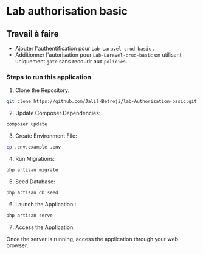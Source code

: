 # Lab authorisation basic

## Travail à faire

- Ajouter l'authentification pour `Lab-Laravel-crud-basic` .
- Additionner l'autorisation pour `Lab-Laravel-crud-basic` en utilisant uniquement `gate` sans recourir aux `policies`.

### Steps to run this application 

1. Clone the Repository:

```bash
git clone https://github.com/Jalil-Betroji/lab-Authorization-basic.git
```

2. Update Composer Dependencies:

```bash
composer update 
```

3. Create Environment File:

```bash
cp .env.example .env
```

4. Run Migrations:

```bash
php artisan migrate
```

5. Seed Database:

```bash
php artisan db:seed
```

6. Launch the Application::

```bash 
php artisan serve
```

7. Access the Application:

Once the server is running, access the application through your web browser.